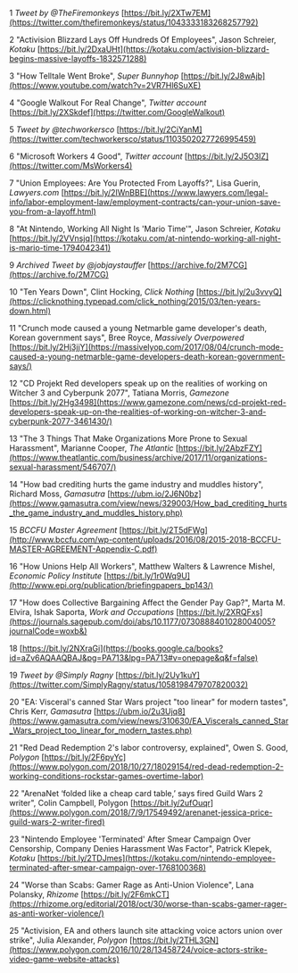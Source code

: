 1 _Tweet by \@TheFiremonkeys_
    [https://bit.ly/2XTw7EM](https://twitter.com/thefiremonkeys/status/1043333183268257792)

2 "Activision Blizzard Lays Off Hundreds Of Employees", Jason Schreier, _Kotaku_
    [https://bit.ly/2DxaUHt](https://kotaku.com/activision-blizzard-begins-massive-layoffs-1832571288)

3 "How Telltale Went Broke", _Super Bunnyhop_
    [https://bit.ly/2J8wAjb](https://www.youtube.com/watch?v=2VR7Hl6SuXE)

4 "Google Walkout For Real Change", _Twitter account_
     [https://bit.ly/2XSkdef](https://twitter.com/GoogleWalkout)

5 _Tweet by @techworkersco_
    [https://bit.ly/2CiYanM](https://twitter.com/techworkersco/status/1103502027726995459)

6 "Microsoft Workers 4 Good", _Twitter account_
    [https://bit.ly/2J5O3IZ](https://twitter.com/MsWorkers4)

7 "Union Employees: Are You Protected From Layoffs?", Lisa Guerin, _Lawyers.com_
     [https://bit.ly/2IWnBBE](https://www.lawyers.com/legal-info/labor-employment-law/employment-contracts/can-your-union-save-you-from-a-layoff.html)

8 "At Nintendo, Working All Night Is 'Mario Time'", Jason Schreier, _Kotaku_
    [https://bit.ly/2VVnsjq](https://kotaku.com/at-nintendo-working-all-night-is-mario-time-1794042341)

9 _Archived Tweet by @jobjaystauffer_
  [https://archive.fo/2M7CG](https://archive.fo/2M7CG)

10 "Ten Years Down", Clint Hocking, _Click Nothing_
    [https://bit.ly/2u3vvyQ](https://clicknothing.typepad.com/click_nothing/2015/03/ten-years-down.html)

11 "Crunch mode caused a young Netmarble game developer's death, Korean
     government says", Bree Royce, _Massively Overpowered_
     [https://bit.ly/2Hj3jjY](https://massivelyop.com/2017/08/04/crunch-mode-caused-a-young-netmarble-game-developers-death-korean-government-says/)

12 "CD Projekt Red developers speak up on the realities of working on Witcher 3
     and Cyberpunk 2077", Tatiana Morris, _Gamezone_
     [https://bit.ly/2Hg3498](https://www.gamezone.com/news/cd-projekt-red-developers-speak-up-on-the-realities-of-working-on-witcher-3-and-cyberpunk-2077-3461430/)

13 "The 3 Things That Make Organizations More Prone to Sexual Harassment",
    Marianne Cooper, _The Atlantic_
    [https://bit.ly/2AbzFZY](https://www.theatlantic.com/business/archive/2017/11/organizations-sexual-harassment/546707/)


14 "How bad crediting hurts the game industry and muddles history", Richard
    Moss, _Gamasutra_
    [https://ubm.io/2J6N0bz](https://www.gamasutra.com/view/news/329003/How_bad_crediting_hurts_the_game_industry_and_muddles_history.php)

15 _BCCFU Master Agreement_
     [https://bit.ly/2T5dFWg](http://www.bccfu.com/wp-content/uploads/2016/08/2015-2018-BCCFU-MASTER-AGREEMENT-Appendix-C.pdf)

16 "How Unions Help All Workers", Matthew Walters & Lawrence Mishel, _Economic
     Policy Institute_
     [https://bit.ly/1r0Wq9U](http://www.epi.org/publication/briefingpapers_bp143/)

17 "How does Collective Bargaining Affect the Gender Pay Gap?", Marta M. Elvira,
     Ishak Saporta, _Work and Occupations_
     [https://bit.ly/2XRQFxs](https://journals.sagepub.com/doi/abs/10.1177/0730888401028004005?journalCode=woxb&)

18 [https://bit.ly/2NXraGi](https://books.google.ca/books?id=aZv6AQAAQBAJ&pg=PA713&lpg=PA713#v=onepage&q&f=false)

19 _Tweet by \@Simply Ragny_
   [https://bit.ly/2Uy1kuY](https://twitter.com/SimplyRagny/status/1058198479707820032)

20 "EA: Visceral's canned Star Wars project "too linear" for modern tastes",
    Chris Kerr, _Gamasutra_
    [https://ubm.io/2u3Ujq8](https://www.gamasutra.com/view/news/310630/EA_Viscerals_canned_Star_Wars_project_too_linear_for_modern_tastes.php)


21
     "Red Dead Redemption 2's labor controversy, explained", Owen S. Good, _Polygon_ [https://bit.ly/2F6pyYc](https://www.polygon.com/2018/10/27/18029154/red-dead-redemption-2-working-conditions-rockstar-games-overtime-labor)

22
     "ArenaNet ‘folded like a cheap card table,’ says fired Guild Wars 2 writer", Colin Campbell, Polygon [https://bit.ly/2ufOuqr](https://www.polygon.com/2018/7/9/17549492/arenanet-jessica-price-guild-wars-2-writer-fired)

23
     "Nintendo Employee 'Terminated' After Smear Campaign Over Censorship, Company Denies Harassment Was Factor", Patrick Klepek, _Kotaku_ [https://bit.ly/2TDJmes](https://kotaku.com/nintendo-employee-terminated-after-smear-campaign-over-1768100368)

24
     "Worse than Scabs: Gamer Rage as Anti-Union Violence", Lana Polansky, _Rhizome_ [https://bit.ly/2F6mkCT](https://rhizome.org/editorial/2018/oct/30/worse-than-scabs-gamer-rager-as-anti-worker-violence/)

25
     "Activision, EA and others launch site attacking voice actors union over strike", Julia Alexander, _Polygon_ [https://bit.ly/2THL3GN](https://www.polygon.com/2016/10/28/13458724/voice-actors-strike-video-game-website-attacks)

